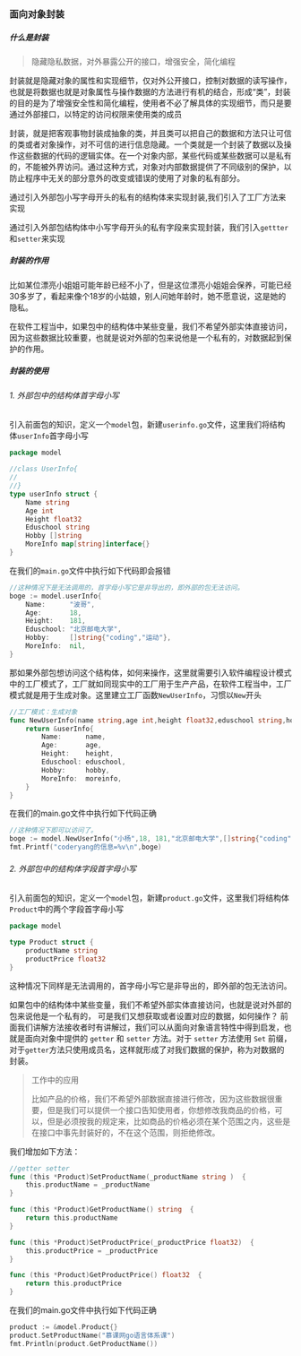 
### 面向对象封装

##### 什么是封装

> 隐藏隐私数据，对外暴露公开的接口，增强安全，简化编程

封装就是隐藏对象的属性和实现细节，仅对外公开接口，控制对数据的读写操作，也就是将数据也就是对象属性与操作数据的方法进行有机的结合，形成“类”，封装的目的是为了增强安全性和简化编程，使用者不必了解具体的实现细节，而只是要通过外部接口，以特定的访问权限来使用类的成员

封装，就是把客观事物封装成抽象的类，并且类可以把自己的数据和方法只让可信的类或者对象操作，对不可信的进行信息隐藏。一个类就是一个封装了数据以及操作这些数据的代码的逻辑实体。在一个对象内部，某些代码或某些数据可以是私有的，不能被外界访问。通过这种方式，对象对内部数据提供了不同级别的保护，以防止程序中无关的部分意外的改变或错误的使用了对象的私有部分。

通过引入外部包小写字母开头的私有的结构体来实现封装,我们引入了工厂方法来实现

通过引入外部包结构体中小写字母开头的私有字段来实现封装，我们引入`gettter`和`setter`来实现

##### 封装的作用

比如某位漂亮小姐姐可能年龄已经不小了，但是这位漂亮小姐姐会保养，可能已经30多岁了，看起来像个18岁的小姑娘，别人问她年龄时，她不愿意说，这是她的隐私。

在软件工程当中，如果包中的结构体中某些变量，我们不希望外部实体直接访问，因为这些数据比较重要，也就是说对外部的包来说他是一个私有的，对数据起到保护的作用。

##### 封装的使用

###### 1. 外部包中的结构体首字母小写

引入前面包的知识，定义一个`model`包，新建`userinfo.go`文件，这里我们将结构体`userInfo`首字母小写

```go 
package model

//class UserInfo{
//
//}
type userInfo struct {
    Name string
    Age int
    Height float32
    Eduschool string
    Hobby []string
    MoreInfo map[string]interface{}
} 
```

在我们的`main.go`文件中执行如下代码即会报错

```go 
//这种情况下是无法调用的，首字母小写它是非导出的，即外部的包无法访问。
boge := model.userInfo{
    Name:      "波哥",
    Age:       18,
    Height:    181,
    Eduschool: "北京邮电大学",
    Hobby:     []string{"coding","运动"},
    MoreInfo:  nil,
}
```

那如果外部包想访问这个结构体，如何来操作，这里就需要引入软件编程设计模式中的工厂模式了，工厂就如同现实中的工厂用于生产产品，在软件工程当中，工厂模式就是用于生成对象。这里建立工厂函数`NewUserInfo`，习惯以`New`开头

```go 
//工厂模式：生成对象
func NewUserInfo(name string,age int,height float32,eduschool string,hobby []string,moreinfo map[string]interface{}) *userInfo {
    return &userInfo{
        Name:      name,
        Age:       age,
        Height:    height,
        Eduschool: eduschool,
        Hobby:     hobby,
        MoreInfo:  moreinfo,
    }
}
```

在我们的main.go文件中执行如下代码正确

```go 
//这种情况下即可以访问了。
boge := model.NewUserInfo("小杨",18, 181,"北京邮电大学",[]string{"coding","运动"},nil)
fmt.Printf("coderyang的信息=%v\n",boge)
```

###### 2. 外部包中的结构体字段首字母小写

引入前面包的知识，定义一个`model`包，新建`product.go`文件，这里我们将结构体`Product`中的两个字段首字母小写

```go 
package model

type Product struct {
    productName string
    productPrice float32
}
```

这种情况下同样是无法调用的，首字母小写它是非导出的，即外部的包无法访问。

如果包中的结构体中某些变量，我们不希望外部实体直接访问，也就是说对外部的包来说他是一个私有的， 可是我们又想获取或者设置对应的数据，如何操作？
前面我们讲解方法接收者时有讲解过，我们可以从面向对象语言特性中得到启发，也就是面向对象中提供的 `getter` 和 `setter` 方法。对于 `setter` 方法使用 `Set` 前缀，对于` getter `方法只使用成员名，这样就形成了对我们数据的保护，称为对数据的封装。

> 工作中的应用
> 
> 比如产品的价格，我们不希望外部数据直接进行修改，因为这些数据很重要，但是我们可以提供一个接口告知使用者，你想修改我商品的价格，可以，但是必须按我的规定来，比如商品的价格必须在某个范围之内，这些是在接口中事先封装好的，不在这个范围，则拒绝修改。
> 

我们增加如下方法：

```go 
//getter setter
func (this *Product)SetProductName(_productName string )  {
    this.productName = _productName
}

func (this *Product)GetProductName() string  {
    return this.productName
}

func (this *Product)SetProductPrice(_productPrice float32)  {
    this.productPrice = _productPrice
}

func (this *Product)GetProductPrice() float32  {
    return this.productPrice
}
```

在我们的main.go文件中执行如下代码正确

```go 
product := &model.Product{}
product.SetProductName("慕课网go语言体系课")
fmt.Println(product.GetProductName())
```
